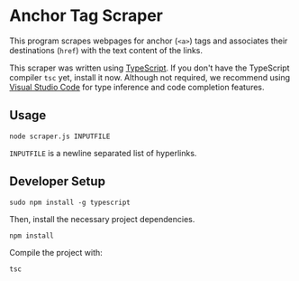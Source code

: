 # Anchor Tag Scraper

This program scrapes webpages for anchor (`<a>`) tags and associates their destinations (`href`) with the text content of the links.

This scraper was written using [TypeScript](http://www.typescriptlang.org/). If you don't have the TypeScript compiler `tsc` yet, install it now. Although not required, we recommend using [Visual Studio Code](https://code.visualstudio.com) for type inference and code completion features.

## Usage

```
node scraper.js INPUTFILE
```

`INPUTFILE` is a newline separated list of hyperlinks.

## Developer Setup

```
sudo npm install -g typescript
```

Then, install the necessary project dependencies.

```
npm install
```

Compile the project with:
```
tsc
```
